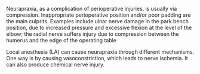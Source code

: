 Neurapraxia, as a complication of perioperative injuries, is usually via compression. Inappropriate perioperative position and/or poor padding are the main culprits. Examples include ulnar nerve damage in the park bench position, due to increased pressure and excessive flexion at the level of the elbow; the radial nerve suffers injury due to compression between the humerus and the edge of the operating table

Local anesthesia (LA) can cause neurapraxia through different mechanisms. One way is by causing vasoconstriction, which leads to nerve ischemia. It can also produce chemical nerve injury.